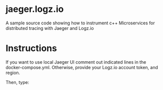 # jaeger.logz.io
A sample source code showing how to instrument c++ Microservices for distributed tracing with Jaeger and Logz.io

# Instructions
If you want to use local Jaeger UI comment out indicated lines in the docker-compose.yml. Otherwise, provide your Logz.io account token, and region. 

Then, type:
```docker compose up
